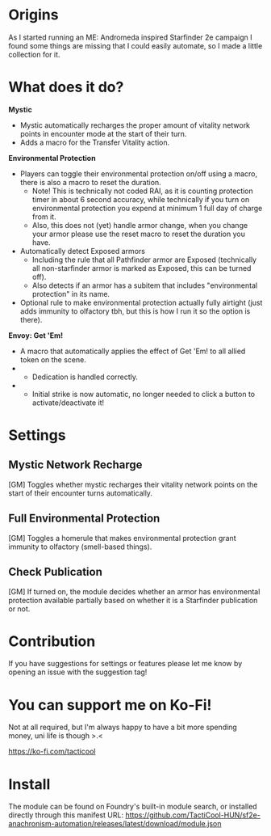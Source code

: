 # Origins
As I started running an ME: Andromeda inspired Starfinder 2e campaign I found some things are missing that I could easily automate, so I made a little collection for it.

# What does it do?
**Mystic**
- Mystic automatically recharges the proper amount of vitality network points in encounter mode at the start of their turn.
- Adds a macro for the Transfer Vitality action.

**Environmental Protection**
- Players can toggle their environmental protection on/off using a macro, there is also a macro to reset the duration.
  - Note! This is technically not coded RAI, as it is counting protection timer in about 6 second accuracy, while technically if you turn on environmental protection you expend at minimum 1 full day of charge from it.
  - Also, this does not (yet) handle armor change, when you change your armor please use the reset macro to reset the duration you have.
- Automatically detect Exposed armors
  - Including the rule that all Pathfinder armor are Exposed (technically all non-starfinder armor is marked as Exposed, this can be turned off).
  - Also detects if an armor has a subitem that includes "environmental protection" in its name.
- Optional rule to make environmental protection actually fully airtight (just adds immunity to olfactory tbh, but this is how I run it so the option is there).

**Envoy: Get 'Em!**
- A macro that automatically applies the effect of Get 'Em! to all allied token on the scene.
- - Dedication is handled correctly.
- - Initial strike is now automatic, no longer needed to click a button to activate/deactivate it!

# Settings
## Mystic Network Recharge
[GM] Toggles whether mystic recharges their vitality network points on the start of their encounter turns automatically.

## Full Environmental Protection
[GM] Toggles a homerule that makes environmental protection grant immunity to olfactory (smell-based things).

## Check Publication
[GM] If turned on, the module decides whether an armor has environmental protection available partially based on whether it is a Starfinder publication or not.

# Contribution
If you have suggestions for settings or features please let me know by opening an issue with the suggestion tag!

# You can support me on Ko-Fi!
Not at all required, but I'm always happy to have a bit more spending money, uni life is though >.<

https://ko-fi.com/tacticool

# Install
The module can be found on Foundry's built-in module search, or installed directly through this manifest URL: https://github.com/TactiCool-HUN/sf2e-anachronism-automation/releases/latest/download/module.json
